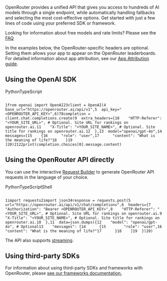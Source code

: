 OpenRouter provides a unified API that gives you access to hundreds of AI models through a single endpoint, while automatically handling fallbacks and selecting the most cost-effective options. Get started with just a few lines of code using your preferred SDK or framework.

Looking for information about free models and rate limits? Please see the [FAQ](https://openrouter.ai/docs/faq#how-are-rate-limits-calculated)

In the examples below, the OpenRouter-specific headers are optional. Setting them allows your app to appear on the OpenRouter leaderboards. For detailed information about app attribution, see our [App Attribution guide](https://openrouter.ai/docs/features/app-attribution).

## Using the OpenAI SDK

PythonTypeScript

```code-block text-sm

1from openai import OpenAI23client = OpenAI(4  base_url="https://openrouter.ai/api/v1",5  api_key="<OPENROUTER_API_KEY>",6)78completion = client.chat.completions.create(9  extra_headers={10    "HTTP-Referer": "<YOUR_SITE_URL>", # Optional. Site URL for rankings on openrouter.ai.11    "X-Title": "<YOUR_SITE_NAME>", # Optional. Site title for rankings on openrouter.ai.12  },13  model="openai/gpt-4o",14  messages=[15    {16      "role": "user",17      "content": "What is the meaning of life?"18    }19  ]20)2122print(completion.choices[0].message.content)
```

## Using the OpenRouter API directly

You can use the interactive [Request Builder](https://openrouter.ai/request-builder) to generate OpenRouter API requests in the language of your choice.

PythonTypeScriptShell

```code-block text-sm

1import requests2import json34response = requests.post(5  url="https://openrouter.ai/api/v1/chat/completions",6  headers={7    "Authorization": "Bearer <OPENROUTER_API_KEY>",8    "HTTP-Referer": "<YOUR_SITE_URL>", # Optional. Site URL for rankings on openrouter.ai.9    "X-Title": "<YOUR_SITE_NAME>", # Optional. Site title for rankings on openrouter.ai.10  },11  data=json.dumps({12    "model": "openai/gpt-4o", # Optional13    "messages": [14      {15        "role": "user",16        "content": "What is the meaning of life?"17      }18    ]19  })20)
```

The API also supports [streaming](https://openrouter.ai/docs/api-reference/streaming).

## Using third-party SDKs

For information about using third-party SDKs and frameworks with OpenRouter, please [see our frameworks documentation.](https://openrouter.ai/docs/community/frameworks)